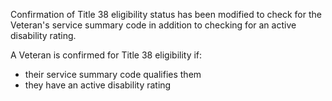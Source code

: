 Confirmation of Title 38 eligibility status has been modified to check for the Veteran's service summary code in addition to checking for an active disability rating.

A Veteran is confirmed for Title 38 eligibility if:
* their service summary code qualifies them
* they have an active disability rating
